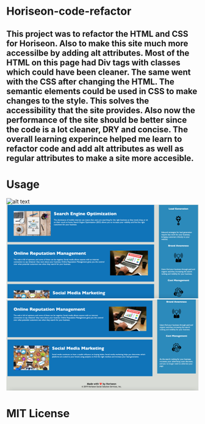 # Horiseon-code-refactor

## This project was to refactor the HTML and CSS for Horiseon. Also to make this site much more accessilbe by adding alt attributes. Most of the HTML on this page had Div tags with classes which could have been cleaner. The same went with the CSS after changing the HTML. The semantic elements could be used in CSS to make changes to the style. This solves the accessibility that the site provides. Also now the performance of the site should be better since the code is a lot cleaner, DRY and concise. The overall learning experince helped me learn to refactor code and add alt attributes as well as regular attributes to make a site more accesible.

# Usage

![alt text](assets/usage-images/main.png)
![alt text](assets/usage-images/benefits-and-services.png)
![alt text](assets/usage-images/footer.png)

# MIT License